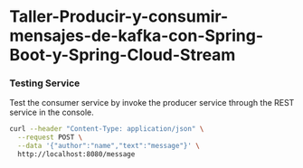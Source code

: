 # Taller-Producir-y-consumir-mensajes-de-kafka-con-Spring-Boot-y-Spring-Cloud-Stream

### Testing Service

Test the consumer service by invoke the producer service  through  the REST service in the console.

```sh
curl --header "Content-Type: application/json" \
  --request POST \
  --data '{"author":"name","text":"message"}' \
  http://localhost:8080/message
  ```